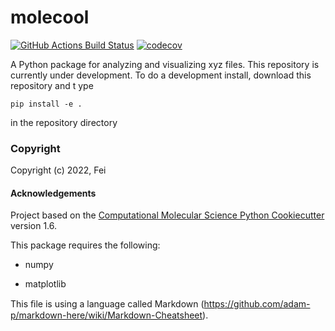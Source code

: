 molecool
==============================
[//]: # (Badges)
[![GitHub Actions Build Status](https://github.com/REPLACE_WITH_OWNER_ACCOUNT/molecool/workflows/CI/badge.svg)](https://github.com/REPLACE_WITH_OWNER_ACCOUNT/molecool/actions?query=workflow%3ACI)
[![codecov](https://codecov.io/gh/REPLACE_WITH_OWNER_ACCOUNT/molecool/branch/master/graph/badge.svg)](https://codecov.io/gh/REPLACE_WITH_OWNER_ACCOUNT/molecool/branch/master)


A Python package for analyzing and visualizing xyz files. This repository is currently under development. To do a development install, download this repository and t ype

`pip install -e .`

in the repository directory

### Copyright

Copyright (c) 2022, Fei


#### Acknowledgements
 
Project based on the 
[Computational Molecular Science Python Cookiecutter](https://github.com/molssi/cookiecutter-cms) version 1.6.

This package requires the following:

- numpy

- matplotlib

This ﬁle is using a language called Markdown (https://github.com/adam-p/markdown-here/wiki/Markdown-Cheatsheet).
